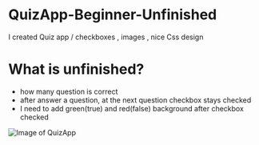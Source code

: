 # QuizApp-Beginner-Unfinished
 I created Quiz app / checkboxes , images , nice Css design
 
 # What is unfinished?
 - how many question is correct
 - after answer a question, at the next question checkbox stays checked
 - I need to add green(true) and red(false) background after checkbox checked


![Image of QuizApp](https://github.com/QuizApp-Beginner-Unfinished-0/2020-11-10.png)
